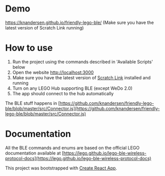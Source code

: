 # Demo

https://knandersen.github.io/friendly-lego-ble/ (Make sure you have the latest version of Scratch Link running)

# How to use

1. Run the project using the commands described in 'Available Scripts' below
2. Open the website [http://localhost:3000](http://localhost:3000)
3. Make sure you have the latest version of [Scratch Link](https://scratch.mit.edu/boost) installed and running
4. Turn on any LEGO Hub supporting BLE (except WeDo 2.0)
5. The app should connect to the hub automatically 

The BLE stuff happens in [https://github.com/knandersen/friendly-lego-ble/blob/master/src/Connector.js](https://github.com/knandersen/friendly-lego-ble/blob/master/src/Connector.js)

# Documentation

All the BLE commands and enums are based on the official LEGO documentation available at [https://lego.github.io/lego-ble-wireless-protocol-docs](https://lego.github.io/lego-ble-wireless-protocol-docs)

This project was bootstrapped with [Create React App](https://github.com/facebook/create-react-app).
